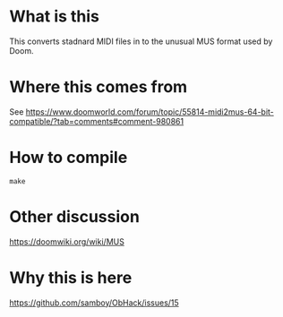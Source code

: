 # What is this

This converts stadnard MIDI files in to the unusual MUS format used by
Doom.

# Where this comes from

See https://www.doomworld.com/forum/topic/55814-midi2mus-64-bit-compatible/?tab=comments#comment-980861

# How to compile

```
make
```

# Other discussion

https://doomwiki.org/wiki/MUS

# Why this is here

https://github.com/samboy/ObHack/issues/15
